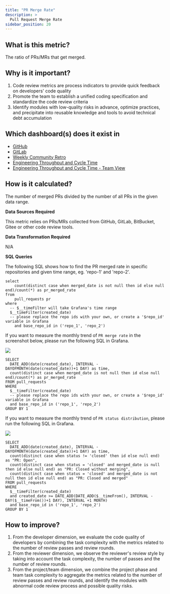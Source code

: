 ```yaml
---
title: "PR Merge Rate"
description: >
  Pull Request Merge Rate
sidebar_position: 20
---
```


## What is this metric? 
The ratio of PRs/MRs that get merged.

## Why is it important?
1. Code review metrics are process indicators to provide quick feedback on developers' code quality
2. Promote the team to establish a unified coding specification and standardize the code review criteria
3. Identify modules with low-quality risks in advance, optimize practices, and precipitate into reusable knowledge and tools to avoid technical debt accumulation

## Which dashboard(s) does it exist in
- [GitHub](/livedemo/DataSources/GitHub)
- [GitLab](/livedemo/DataSources/GitLab)
- [Weekly Community Retro](/livedemo/OSSMaintainers/WeeklyCommunityRetro)
- [Engineering Throughput and Cycle Time](/livedemo/EngineeringLeads/EngineeringThroughputAndCycleTime)
- [Engineering Throughput and Cycle Time - Team View](/livedemo/EngineeringLeads/EngineeringThroughputAndCycleTimeTeamView)


## How is it calculated?
The number of merged PRs divided by the number of all PRs in the given data range.

<b>Data Sources Required</b>

This metric relies on PRs/MRs collected from GitHub, GitLab, BitBucket, Gitee or other code review tools.

<b>Data Transformation Required</b>

N/A

<b>SQL Queries</b>

The following SQL shows how to find the PR merged rate in specific repositories and given time range, eg. 'repo-1' and 'repo-2'.

```
select
	count(distinct case when merged_date is not null then id else null end)/count(*) as pr_merged_rate
from 
	pull_requests pr
where
  -- $__timeFilter will take Grafana's time range
  $__timeFilter(created_date)
  -- please replace the repo ids with your own, or create a '$repo_id' variable in Grafana
	and base_repo_id in ('repo_1', 'repo_2')
```

If you want to measure the monthly trend of `PR merge rate` in the screenshot below, please run the following SQL in Grafana.

![](/img/Metrics/pr-merge-rate-monthly.png)

```
SELECT
  DATE_ADD(date(created_date), INTERVAL -DAYOFMONTH(date(created_date))+1 DAY) as time,
  count(distinct case when merged_date is not null then id else null end)/count(*) as pr_merged_rate
FROM pull_requests
WHERE
  $__timeFilter(created_date)
  -- please replace the repo ids with your own, or create a '$repo_id' variable in Grafana
  and base_repo_id in ('repo_1', 'repo_2')
GROUP BY 1
```

If you want to measure the monthly trend of `PR status distribution`, please run the following SQL in Grafana.

![](/img/Metrics/pr-status-distribution-monthly.png)

```
SELECT
  DATE_ADD(date(created_date), INTERVAL -DAYOFMONTH(date(created_date))+1 DAY) as time,
  count(distinct case when status != 'closed' then id else null end) as "PR: Open",
  count(distinct case when status = 'closed' and merged_date is null then id else null end) as "PR: Closed without merging",
  count(distinct case when status = 'closed' and merged_date is not null then id else null end) as "PR: Closed and merged"
FROM pull_requests
WHERE
  $__timeFilter(created_date)
  and created_date >= DATE_ADD(DATE_ADD($__timeFrom(), INTERVAL -DAY($__timeFrom())+1 DAY), INTERVAL +1 MONTH)
  and base_repo_id in ('repo_1', 'repo_2')
GROUP BY 1
```


## How to improve?
1. From the developer dimension, we evaluate the code quality of developers by combining the task complexity with the metrics related to the number of review passes and review rounds.
2. From the reviewer dimension, we observe the reviewer's review style by taking into account the task complexity, the number of passes and the number of review rounds.
3. From the project/team dimension, we combine the project phase and team task complexity to aggregate the metrics related to the number of review passes and review rounds, and identify the modules with abnormal code review process and possible quality risks.
